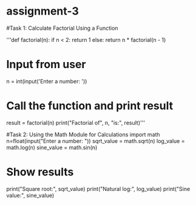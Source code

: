 # assignment-3
#Task 1: Calculate Factorial Using a Function

'''def factorial(n):
    if n < 2:
        return 1
    else:
        return n * factorial(n - 1)

# Input from user
n = int(input('Enter a number: '))

# Call the function and print result
result = factorial(n)
print("Factorial of", n, "is:", result)'''

#Task 2: Using the Math Module for Calculations
import math
n=float(input("Enter a number: "))
sqrt_value = math.sqrt(n)
log_value = math.log(n)
sine_value = math.sin(n)

# Show results
print("Square root:", sqrt_value)
print("Natural log:", log_value)
print("Sine value:", sine_value)

